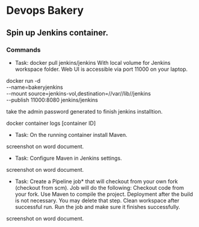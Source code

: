 # Devops Bakery
## Spin up Jenkins container.
### Commands 

- Task: docker pull jenkins/jenkins
  With local volume for Jenkins workspace folder.
  Web UI is accessible via port 11000 on your laptop.

docker run -d \
--name=bakeryjenkins \
--mount source=jenkins-vol,destination=//var//lib//jenkins \
--publish 11000:8080 
jenkins/jenkins

take the admin password generated to finish jenkins installtion. 

docker container logs [container ID]

- Task: On the running container install Maven.

screenshot on word document.

- Task: Configure Maven in Jenkins settings.

screenshot on word document.

- Task: Create a Pipeline job* that will checkout from your own fork (checkout from scm).
  Job will do the following:
  Checkout code from your fork.
  Use Maven to compile the project.
  Deployment after the build is not necessary. You may delete that step.
  Clean workspace after successful run.
  Run the job and make sure it finishes successfully.

screenshot on word document.
